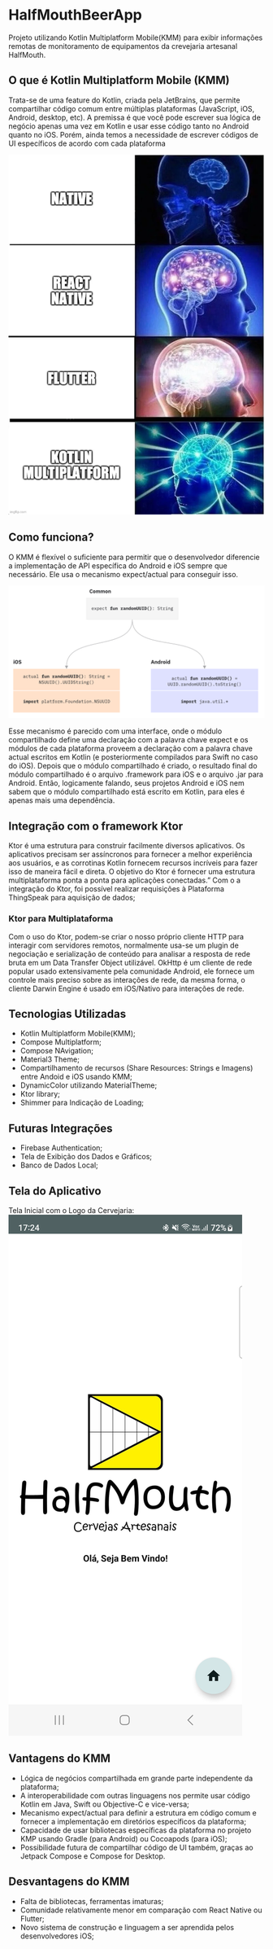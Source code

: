 # HalfMouthBeerApp

Projeto utilizando Kotlin Multiplatform Mobile(KMM) para exibir informações remotas de monitoramento
de equipamentos da crevejaria artesanal HalfMouth.

## O que é Kotlin Multiplatform Mobile (KMM)

Trata-se de uma feature do Kotlin, criada pela JetBrains, que permite compartilhar código comum
entre múltiplas plataformas (JavaScript, iOS, Android, desktop, etc).
A premissa é que você pode escrever sua lógica de negócio apenas uma vez em Kotlin e usar esse
código tanto no Android quanto no iOS.
Porém, ainda temos a necessidade de escrever códigos de UI específicos de acordo com cada plataforma

![KMM-image](images/funny.png)

## Como funciona?

O KMM é flexível o suficiente para permitir que o desenvolvedor diferencie a implementação de API
específica do Android e iOS sempre que necessário.
Ele usa o mecanismo expect/actual para conseguir isso.

![KMM-image](images/expect-actual.png)

Esse mecanismo é parecido com uma interface, onde o módulo compartilhado define uma declaração com a
palavra chave expect e os módulos de cada plataforma proveem a declaração com a palavra chave actual
escritos em Kotlin (e posteriormente compilados para Swift no caso do iOS).
Depois que o módulo compartilhado é criado, o resultado final do módulo compartilhado é o arquivo
.framework para iOS e o arquivo .jar para Android.
Então, logicamente falando, seus projetos Android e iOS nem sabem que o módulo compartilhado está
escrito em Kotlin, para eles é apenas mais uma dependência.

## Integração com o framework Ktor

Ktor é uma estrutura para construir facilmente diversos aplicativos.
Os aplicativos precisam ser assíncronos para fornecer a melhor experiência aos usuários, e as
corrotinas Kotlin fornecem recursos incríveis para fazer isso de maneira fácil e direta.
O objetivo do Ktor é fornecer uma estrutura multiplataforma ponta a ponta para aplicações
conectadas.”
Com o a integração do Ktor, foi possível realizar requisições à Plataforma ThingSpeak para aquisição
de dados;

### Ktor para Multiplataforma

Com o uso do Ktor, podem-se criar o nosso próprio cliente HTTP para interagir com servidores
remotos, normalmente usa-se um plugin de negociação e serialização de conteúdo para analisar a
resposta de rede bruta em um Data Transfer Object utilizável. OkHttp é um cliente de rede popular
usado extensivamente pela comunidade Android, ele fornece um controle mais preciso sobre as
interações de rede, da mesma forma, o cliente Darwin Engine é usado em iOS/Nativo para interações de
rede.

## Tecnologias Utilizadas

- Kotlin Multiplatform Mobile(KMM);
- Compose Multiplatform;
- Compose NAvigation;
- Material3 Theme;
- Compartilhamento de recursos (Share Resources: Strings e Imagens) entre Andoid e iOS usando KMM;
- DynamicColor utilizando MaterialTheme;
- Ktor library;
- Shimmer para Indicação de Loading;

## Futuras Integrações

- Firebase Authentication;
- Tela de Exibição dos Dados e Gráficos;
- Banco de Dados Local;

## Tela do Aplicativo

Tela Inicial com o Logo da Cervejaria:
![KMM-image](images/telainicial.png)

## Vantagens do KMM

- Lógica de negócios compartilhada em grande parte independente da plataforma;
- A interoperabilidade com outras linguagens nos permite usar código Kotlin em Java, Swift ou
  Objective-C e vice-versa;
- Mecanismo expect/actual para definir a estrutura em código comum e fornecer a implementação em
  diretórios específicos da plataforma;
- Capacidade de usar bibliotecas específicas da plataforma no projeto KMP usando Gradle (para
  Android) ou Cocoapods (para iOS);
- Possibilidade futura de compartilhar código de UI também, graças ao Jetpack Compose e Compose for
  Desktop.

## Desvantagens do KMM

- Falta de bibliotecas, ferramentas imaturas;
- Comunidade relativamente menor em comparação com React Native ou Flutter;
- Novo sistema de construção e linguagem a ser aprendida pelos desenvolvedores iOS;
